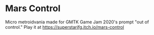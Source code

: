 # Mars Control
Micro metroidvania made for GMTK Game Jam 2020's prompt "out of control." Play it at https://superstarjfg.itch.io/mars-control
